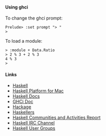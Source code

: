 #### Using ghci ####

To change the ghci prompt:

```
Prelude> :set prompt "> "
>
```

To load a module:

```
> :module + Data.Ratio
> 2 % 3 + 2 % 3
4 % 3
>
```

#### Links ####

- [Haskell](https://www.haskell.org)
- [Haskell Platform for Mac](https://www.haskell.org/platform/mac.html)
- [Haskell Docs](https://www.haskell.org/documentation)
- [GHCi Doc](https://wiki.haskell.org/GHC/GHCi)
- [Hackage](http://hackage.haskell.org)
- [Haskellers](http://www.haskellers.com/)
- [Haskell Communities and Activities Report](https://wiki.haskell.org/Haskell_Communities_and_Activities_Report)
- [Haskell IRC Channel](https://wiki.haskell.org/IRC_channel)
- [Haskell User Groups](https://wiki.haskell.org/User_groups)